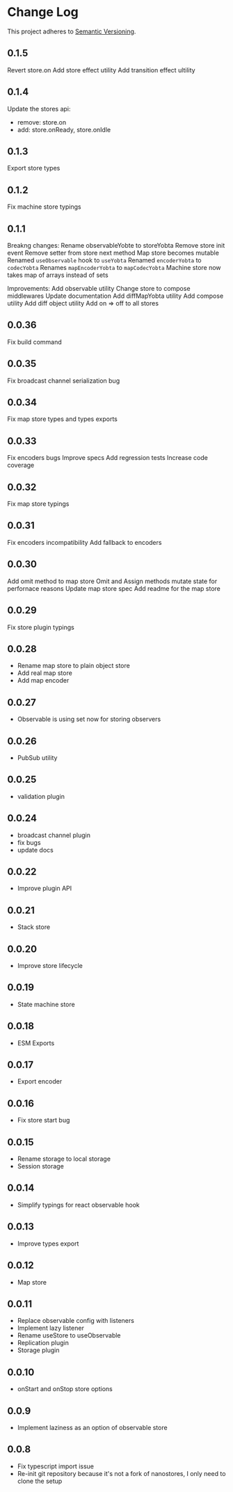 # Change Log

This project adheres to [Semantic Versioning](http://semver.org/).

## 0.1.5

Revert store.on
Add store effect utility
Add transition effect ultility

## 0.1.4

Update the stores api:

- remove: store.on
- add: store.onReady, store.onIdle

## 0.1.3

Export store types

## 0.1.2

Fix machine store typings

## 0.1.1

Breakng changes:
Rename observableYobte to storeYobta
Remove store init event
Remove setter from store next method
Map store becomes mutable
Renamed `useObservable` hook to `useYobta`
Renamed `encoderYobta` to `codecYobta`
Renames `mapEncoderYobta` to `mapCodecYobta`
Machine store now takes map of arrays instead of sets

Improvements:
Add observable utility
Change store to compose middlewares
Update documentation
Add diffMapYobta utility
Add compose utility
Add diff object utility
Add on => off to all stores

## 0.0.36

Fix build command

## 0.0.35

Fix broadcast channel serialization bug

## 0.0.34

Fix map store types and types exports

## 0.0.33

Fix encoders bugs
Improve specs
Add regression tests
Increase code coverage

## 0.0.32

Fix map store typings

## 0.0.31

Fix encoders incompatibility
Add fallback to encoders

## 0.0.30

Add omit method to map store
Omit and Assign methods mutate state for perfornace reasons
Update map store spec
Add readme for the map store

## 0.0.29

Fix store plugin typings

## 0.0.28

- Rename map store to plain object store
- Add real map store
- Add map encoder

## 0.0.27

- Observable is using set now for storing observers

## 0.0.26

- PubSub utility

## 0.0.25

- validation plugin

## 0.0.24

- broadcast channel plugin
- fix bugs
- update docs

## 0.0.22

- Improve plugin API

## 0.0.21

- Stack store

## 0.0.20

- Improve store lifecycle

## 0.0.19

- State machine store

## 0.0.18

- ESM Exports

## 0.0.17

- Export encoder

## 0.0.16

- Fix store start bug

## 0.0.15

- Rename storage to local storage
- Session storage

## 0.0.14

- Simplify typings for react observable hook

## 0.0.13

- Improve types export

## 0.0.12

- Map store

## 0.0.11

- Replace observable config with listeners
- Implement lazy listener
- Rename useStore to useObservable
- Replication plugin
- Storage plugin

## 0.0.10

- onStart and onStop store options

## 0.0.9

- Implement laziness as an option of observable store

## 0.0.8

- Fix typescript import issue
- Re-init git repository because it's not a fork of nanostores, I only need to clone the setup
